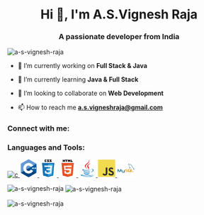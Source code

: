 <h1 align="center">Hi 👋, I'm A.S.Vignesh Raja</h1>
<h3 align="center">A passionate developer from India</h3>

<p align="left"> <img src="https://komarev.com/ghpvc/?username=a-s-vignesh-raja&label=Profile%20views&color=0e75b6&style=flat" alt="a-s-vignesh-raja" /> </p>

- 🔭 I’m currently working on **Full Stack & Java**

- 🌱 I’m currently learning **Java & Full Stack**

- 👯 I’m looking to collaborate on **Web Development**

- 📫 How to reach me **a.s.vigneshraja@gmail.com**

<h3 align="left">Connect with me:</h3>
<p align="left">
</p>

<h3 align="left">Languages and Tools:</h3>
<p align="left"> <a href="https://www.cprogramming.com/" target="_blank" rel="noreferrer"> <img src="(https://upload.wikimedia.org/wikipedia/commons/thumb/1/18/C_Programming_Language.svg/1200px-C_Programming_Language.svg.png)" alt="c" width="40" height="40"/> </a> <a href="https://www.w3schools.com/cpp/" target="_blank" rel="noreferrer"> <img src="https://raw.githubusercontent.com/devicons/devicon/master/icons/cplusplus/cplusplus-original.svg" alt="cplusplus" width="40" height="40"/> </a> <a href="https://www.w3schools.com/css/" target="_blank" rel="noreferrer"> <img src="https://raw.githubusercontent.com/devicons/devicon/master/icons/css3/css3-original-wordmark.svg" alt="css3" width="40" height="40"/> </a> <a href="https://www.w3.org/html/" target="_blank" rel="noreferrer"> <img src="https://raw.githubusercontent.com/devicons/devicon/master/icons/html5/html5-original-wordmark.svg" alt="html5" width="40" height="40"/> </a> <a href="https://www.java.com" target="_blank" rel="noreferrer"> <img src="https://raw.githubusercontent.com/devicons/devicon/master/icons/java/java-original.svg" alt="java" width="40" height="40"/> </a> <a href="https://developer.mozilla.org/en-US/docs/Web/JavaScript" target="_blank" rel="noreferrer"> <img src="https://raw.githubusercontent.com/devicons/devicon/master/icons/javascript/javascript-original.svg" alt="javascript" width="40" height="40"/> </a> <a href="https://www.mysql.com/" target="_blank" rel="noreferrer"> <img src="https://raw.githubusercontent.com/devicons/devicon/master/icons/mysql/mysql-original-wordmark.svg" alt="mysql" width="40" height="40"/> </a> </p>

<p><img align="left" src="https://github-readme-stats.vercel.app/api/top-langs?username=a-s-vignesh-raja&show_icons=true&locale=en&layout=compact" alt="a-s-vignesh-raja" /></p>

<p>&nbsp;<img align="center" src="https://github-readme-stats.vercel.app/api?username=a-s-vignesh-raja&show_icons=true&locale=en" alt="a-s-vignesh-raja" /></p>

<p><img align="center" src="https://github-readme-streak-stats.herokuapp.com/?user=a-s-vignesh-raja&" alt="a-s-vignesh-raja" /></p>
